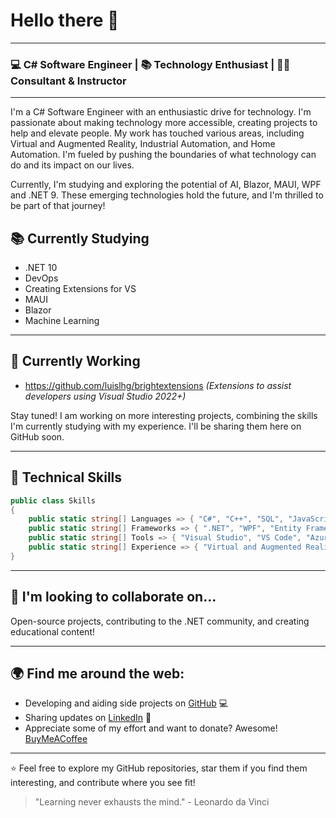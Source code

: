 # Hello there 👋

---

### 💻 C# Software Engineer | 📚 Technology Enthusiast | 👨‍🏫 Consultant & Instructor

---

I'm a C# Software Engineer with an enthusiastic drive for technology. I'm passionate about making technology more accessible, creating projects to help and elevate people. My work has touched various areas, including Virtual and Augmented Reality, Industrial Automation, and Home Automation. I'm fueled by pushing the boundaries of what technology can do and its impact on our lives.

Currently, I'm studying and exploring the potential of AI, Blazor, MAUI, WPF and .NET 9. These emerging technologies hold the future, and I'm thrilled to be part of that journey!

## 📚 Currently Studying

- .NET 10
- DevOps
- Creating Extensions for VS
- MAUI
- Blazor
- Machine Learning


---

## 🚀 Currently Working

- https://github.com/luislhg/brightextensions _(Extensions to assist developers using Visual Studio 2022+)_

Stay tuned! I am working on more interesting projects, combining the skills I'm currently studying with my experience. I'll be sharing them here on GitHub soon.

---

## 💼 Technical Skills

```csharp
public class Skills 
{
    public static string[] Languages => { "C#", "C++", "SQL", "JavaScript", "Python" };
    public static string[] Frameworks => { ".NET", "WPF", "Entity Framework", "ASP.NET", "Unity", "MAUI" };
    public static string[] Tools => { "Visual Studio", "VS Code", "Azure", "Azure DevOps", "SQL Server", "Git", "Docker" };
    public static string[] Experience => { "Virtual and Augmented Reality", "Industrial Automation", "Home Automation", "Custom and Unique Desktop Tools" };
}
```

---

## 🌱 I'm looking to collaborate on...

Open-source projects, contributing to the .NET community, and creating educational content!

---

## 🌍 Find me around the web:

- Developing and aiding side projects on [GitHub](www.github.com/luislhg) 💻
- Sharing updates on [LinkedIn](www.linkedin.com/in/luislhg) 💼
- Appreciate some of my effort and want to donate? Awesome! [BuyMeACoffee](https://www.buymeacoffee.com/luislhg)

---

⭐️ Feel free to explore my GitHub repositories, star them if you find them interesting, and contribute where you see fit!

> "Learning never exhausts the mind." - Leonardo da Vinci
